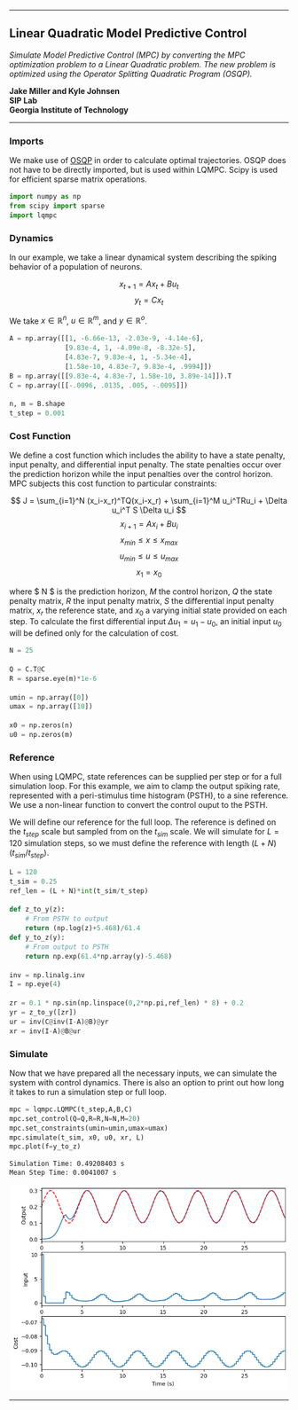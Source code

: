 
---

## Linear Quadratic Model Predictive Control

*Simulate Model Predictive Control (MPC) by converting the MPC optimization problem to a Linear Quadratic problem. The new problem is optimized using the Operator Splitting Quadratic Program (OSQP).*

**Jake Miller and Kyle Johnsen**  
**SIP Lab**   
**Georgia Institute of Technology**  

---

### Imports

We make use of [OSQP](https://osqp.org/docs/index.html) in order to calculate optimal trajectories. OSQP does not have to be directly imported, but is used within LQMPC. Scipy is used for efficient sparse matrix operations.


```python
import numpy as np
from scipy import sparse
import lqmpc
```

### Dynamics

In our example, we take a linear dynamical system describing the spiking behavior of a population of neurons.

$$ x_{t+1} = Ax_{t} + Bu_{t} $$
$$ y_{t} = Cx_{t} $$

We take $x\in\mathbb{R}^n$, $u\in\mathbb{R}^m$, and $y\in\mathbb{R}^o$.


```python
A = np.array([[1, -6.66e-13, -2.03e-9, -4.14e-6],                               # System matrix (n x n)
              [9.83e-4, 1, -4.09e-8, -8.32e-5],
              [4.83e-7, 9.83e-4, 1, -5.34e-4],
              [1.58e-10, 4.83e-7, 9.83e-4, .9994]])
B = np.array([[9.83e-4, 4.83e-7, 1.58e-10, 3.89e-14]]).T                        # Control matrix (n x m)
C = np.array([[-.0096, .0135, .005, -.0095]])                                   # Output matrix (o x n)

n, m = B.shape
t_step = 0.001                                                                  # Dynamics for 1 ms
```

### Cost Function

We define a cost function which includes the ability to have a state penalty, input penalty, and differential input penalty. The state penalties occur over the prediction horizon while the input penalties over the control horizon. MPC subjects this cost function to particular constraints:

$$ J = \sum_{i=1}^N (x_i-x_r)^TQ(x_i-x_r) + \sum_{i=1}^M u_i^TRu_i + \Delta u_i^T S \Delta u_i $$
$$ x_{i+1} = Ax_{i} + Bu_{i} $$
$$ x_{min} \leq x \leq x_{max} $$
$$ u_{min} \leq u \leq u_{max} $$
$$ x_1 = x_0 $$

where $ N $ is the prediction horizon, $M$ the control horizon, $Q$ the state penalty matrix, $R$ the input penalty matrix, $S$ the differential input penalty matrix, $x_r$ the reference state, and $x_0$ a varying initial state provided on each step. To calculate the first differential input $\Delta u_1=u_1-u_0$, an initial input $u_0$ will be defined only for the calculation of cost.


```python
N = 25                                                                          # Prediction horizon

Q = C.T@C                                                                       # State penalty
R = sparse.eye(m)*1e-6                                                          # Input penalty 

umin = np.array([0])                                                            # Lower input bound                                     
umax = np.array([10])                                                           # Upper input bound

x0 = np.zeros(n)                                                                # Initial state
u0 = np.zeros(m)                                                                # Initial input
```

### Reference

When using LQMPC, state references can be supplied per step or for a full simulation loop. For this example, we aim to clamp the output spiking rate, represented with a peri-stimulus time histogram (PSTH), to a sine reference. We use a non-linear function to convert the control ouput to the PSTH.

We will define our reference for the full loop. The reference is defined on the $t_{step}$ scale but sampled from on the $t_{sim}$ scale. We will simulate for $L=120$ simulation steps, so we must define the reference with length $(L+N)(t_{sim}/t_{step})$.


```python
L = 120                                                                         # Number of simulation steps
t_sim = 0.25                                                                    # Simulation time step in seconds
ref_len = (L + N)*int(t_sim/t_step)                                             # Length of reference

def z_to_y(z):
    # From PSTH to output
    return (np.log(z)+5.468)/61.4
def y_to_z(y):
    # From output to PSTH
    return np.exp(61.4*np.array(y)-5.468)

inv = np.linalg.inv
I = np.eye(4)

zr = 0.1 * np.sin(np.linspace(0,2*np.pi,ref_len) * 8) + 0.2                     # Sine reference
yr = z_to_y([zr])
ur = inv(C@inv(I-A)@B)@yr
xr = inv(I-A)@B@ur                                                              # Full reference state
```

### Simulate

Now that we have prepared all the necessary inputs, we can simulate the system with control dynamics. There is also an option to print out how long it takes to run a simulation step or full loop.


```python
mpc = lqmpc.LQMPC(t_step,A,B,C)                                                 # Instantiate object with dynamics
mpc.set_control(Q=Q,R=R,N=N,M=20)                                               # Set the control parameters
mpc.set_constraints(umin=umin,umax=umax)                                        # Set the constraints
mpc.simulate(t_sim, x0, u0, xr, L)                                              # Perform a full simulation loop
mpc.plot(f=y_to_z)                                                              # Plot the results
```

    Simulation Time: 0.49208403 s 
    Mean Step Time: 0.0041007 s 
    
    


    
![png](README_files/README_11_1.png)
    


---

